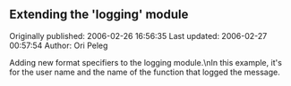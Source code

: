 ## Extending the 'logging' module

Originally published: 2006-02-26 16:56:35
Last updated: 2006-02-27 00:57:54
Author: Ori Peleg

Adding new format specifiers to the logging module.\nIn this example, it's for the user name and the name of the function that logged the message.